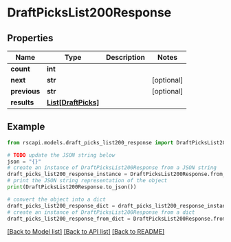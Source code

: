 # DraftPicksList200Response


## Properties

Name | Type | Description | Notes
------------ | ------------- | ------------- | -------------
**count** | **int** |  | 
**next** | **str** |  | [optional] 
**previous** | **str** |  | [optional] 
**results** | [**List[DraftPicks]**](DraftPicks.md) |  | 

## Example

```python
from rscapi.models.draft_picks_list200_response import DraftPicksList200Response

# TODO update the JSON string below
json = "{}"
# create an instance of DraftPicksList200Response from a JSON string
draft_picks_list200_response_instance = DraftPicksList200Response.from_json(json)
# print the JSON string representation of the object
print(DraftPicksList200Response.to_json())

# convert the object into a dict
draft_picks_list200_response_dict = draft_picks_list200_response_instance.to_dict()
# create an instance of DraftPicksList200Response from a dict
draft_picks_list200_response_from_dict = DraftPicksList200Response.from_dict(draft_picks_list200_response_dict)
```
[[Back to Model list]](../README.md#documentation-for-models) [[Back to API list]](../README.md#documentation-for-api-endpoints) [[Back to README]](../README.md)


